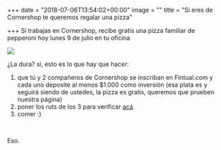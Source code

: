 +++
date = "2018-07-06T13:54:02+00:00"
image = ""
title = "Si eres de Cornershop te queremos regalar una pizza"

+++
Si trabajas en Cornershop, recibe gratis una pizza familiar de pepperoni hoy lunes 9 de julio en tu oficina

![](/uploads/pizza-1344720_640.jpg)

¿La dura? si, esto es lo que hay que hacer:

1. que tú y 2 compañeros de Cornershop se inscriban en Fintual.com y cada uno deposite al menos $1.000 como inversión (esa plata es y seguirá siendo de ustedes, la pizza es gratis, queremos que prueben nuestra página)
2. poner los ruts de los 3 para verificar [acá](https://docs.google.com/forms/d/e/1FAIpQLSc7Dmv4ath78yffCEowMHC4odFjr3sLfJEhBdMRrOviN5Gydg/viewform).
3. comer :)

<br>

Eso.